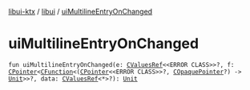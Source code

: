 [libui-ktx](../index.md) / [libui](index.md) / [uiMultilineEntryOnChanged](./ui-multiline-entry-on-changed.md)

# uiMultilineEntryOnChanged

`fun uiMultilineEntryOnChanged(e: `[`CValuesRef`](../kotlinx.cinterop/-c-values-ref/index.md)`<<ERROR CLASS>>?, f: `[`CPointer`](../kotlinx.cinterop/-c-pointer/index.md)`<`[`CFunction`](../kotlinx.cinterop/-c-function/index.md)`<(`[`CPointer`](../kotlinx.cinterop/-c-pointer/index.md)`<<ERROR CLASS>>?, `[`COpaquePointer`](../kotlinx.cinterop/-c-opaque-pointer.md)`?) -> `[`Unit`](https://kotlinlang.org/api/latest/jvm/stdlib/kotlin/-unit/index.html)`>>?, data: `[`CValuesRef`](../kotlinx.cinterop/-c-values-ref/index.md)`<*>?): `[`Unit`](https://kotlinlang.org/api/latest/jvm/stdlib/kotlin/-unit/index.html)